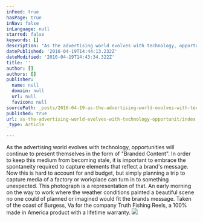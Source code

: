 ```yaml
---
inFeed: true
hasPage: true
inNav: false
inLanguage: null
starred: false
keywords: []
description: "As the advertising world evolves with technology, opportunities will continue to present themselves in the form of \"Branded Content\". In order to keep this medium from becoming stale, it is important to embrace the spontaneity required to capture elements that reflect a brand's message. Now this is hard to account for and budget, but simply planning a trip to capture media of a factory or workplace can turn in to something unexpected. This photograph is a representation of that. An early morning on the way to work where the weather conditions painted a beautiful scene no one could of planned or imagined would fit the brands message. Taken of the coast of Burgess, Va for the company Truth Fishing Reels, a 100% made in America product with a lifetime warranty."
datePublished: '2016-04-19T14:44:13.232Z'
dateModified: '2016-04-19T14:43:34.322Z'
title: ''
author: []
authors: []
publisher:
  name: null
  domain: null
  url: null
  favicon: null
sourcePath: _posts/2016-04-19-as-the-advertising-world-evolves-with-technology-opportunit.md
published: true
url: as-the-advertising-world-evolves-with-technology-opportunit/index.html
_type: Article

---
```

As the advertising world evolves with technology, opportunities will continue to present themselves in the form of "Branded Content". In order to keep this medium from becoming stale, it is important to embrace the spontaneity required to capture elements that reflect a brand's message. Now this is hard to account for and budget, but simply planning a trip to capture media of a factory or workplace can turn in to something unexpected. This photograph is a representation of that. An early morning on the way to work where the weather conditions painted a beautiful scene no one could of planned or imagined would fit the brands message. Taken of the coast of Burgess, Va for the company Truth Fishing Reels, a 100% made in America product with a lifetime warranty.
![](https://the-grid-user-content.s3-us-west-2.amazonaws.com/d1cba3e2-443a-4c96-9e84-3d5172e355f6.png)